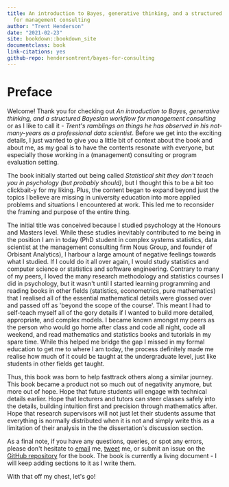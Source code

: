 ```yaml
--- 
title: An introduction to Bayes, generative thinking, and a structured Bayesian workflow
  for management consulting
author: "Trent Henderson"
date: "2021-02-23"
site: bookdown::bookdown_site
documentclass: book
link-citations: yes
github-repo: hendersontrent/bayes-for-consulting
---
```


# Preface

Welcome! Thank you for checking out *An introduction to Bayes, generative thinking, and a structured Bayesian workflow for management consulting* or as I like to call it - *Trent's ramblings on things he has observed in his not-many-years as a professional data scientist*. Before we get into the exciting details, I just wanted to give you a little bit of context about the book and about me, as my goal is to have the contents resonate with everyone, but especially those working in a (management) consulting or program evaluation setting.

The book initially started out being called *Statistical shit they don't teach you in psychology (but probably should)*, but I thought this to be a bit too clickbait-y for my liking. Plus, the content began to expand beyond just the topics I believe are missing in university education into more applied problems and situations I encountered at work. This led me to reconsider the framing and purpose of the entire thing.

The initial title was conceived because I studied psychology at the Honours and Masters level. While these studies inevitably contributed to me being in the position I am in today (PhD student in complex systems statistics, data scientist at the management consulting firm Nous Group, and founder of Orbisant Analytics), I harbour a large amount of negative feelings towards what I studied. If I could do it all over again, I would study statistics and computer science or statistics and software engineering. Contrary to many of my peers, I loved the many research methodology and statistics courses I did in psychology, but it wasn't until I started learning programming and reading books in other fields (statistics, econometrics, pure mathematics) that I realised all of the essential mathematical details were glossed over and passed off as 'beyond the scope of the course'. This meant I had to self-teach myself all of the gory details if I wanted to build more detailed, appropriate, and complex models. I became known amongst my peers as the person who would go home after class and code all night, code all weekend, and read mathematics and statistics books and tutorials in my spare time. While this helped me bridge the gap I missed in my formal education to get me to where I am today, the process definitely made me realise how much of it could be taught at the undergraduate level, just like students in other fields get taught.

Thus, this book was born to help fasttrack others along a similar journey. This book became a product not so much out of negativity anymore, but more out of hope. Hope that future students will engage with technical details earlier. Hope that lecturers and tutors can steer classes safely into the details, building intuition first and precision through mathematics after. Hope that research supervisors will not just let their students assume that everything is normally distributed when it is not and simply write this as a limitation of their analysis in the the dissertation's discussion section.

As a final note, if you have any questions, queries, or spot any errors, please don't hesitate to [email](trent.henderson1@outlook.com) me, [tweet](https://twitter.com/trentlikesstats) me, or submit an issue on the [GitHub repository](https://github.com/hendersontrent/bayes-for-consulting) for the book. The book is currently a living document - I will keep adding sections to it as I write them.

With that off my chest, let's go!


